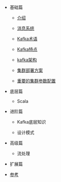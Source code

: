 

* 基础篇
    * [介绍](/basics/kafka-basic/basic-introduction.md)
    
    * [消息系统](/basics/kafka-basic/basic-message-system.md)
    
    * [Kafka术语](/basics/kafka-basic/basic-concept.md)
    
    * [Kafka特点](basics/kafka-basic/basic-features.md)
    
    * [kafka架构](basics/kafka-basic/basic-architecture.md)
    
    * [集群部署方案](basics/kafka-setup/basic-build.md)
    
    * [重要的集群参数配置](basics/kafka-setup/basic-config.md)
* 底层篇
            
     * Scala

* 进阶篇          
    * Kafka底层知识
      
    * 设计模式

* 高级篇
  * 流处理
    
* 扩展篇
    
* [参考](reference/doc-reference.md)
